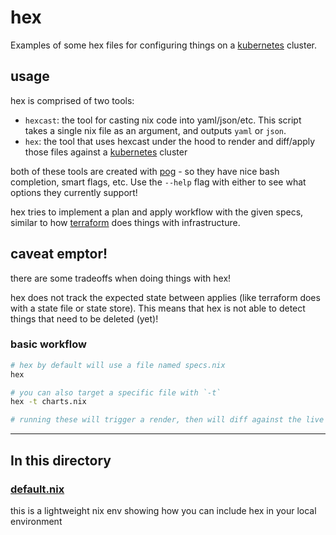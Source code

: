 # hex

Examples of some hex files for configuring things on a [kubernetes](https://kubernetes.io/) cluster.

## usage

hex is comprised of two tools:

- `hexcast`: the tool for casting nix code into yaml/json/etc. This script takes a single nix file as an argument, and outputs `yaml` or `json`.
- `hex`: the tool that uses hexcast under the hood to render and diff/apply those files against a [kubernetes](https://kubernetes.io/) cluster

both of these tools are created with [pog](../../mods/pog.nix) - so they have nice bash completion, smart flags, etc. Use the `--help` flag with either to see what options they currently support!

hex tries to implement a plan and apply workflow with the given specs, similar to how [terraform](https://developer.hashicorp.com/terraform) does things with infrastructure.

## caveat emptor!

there are some tradeoffs when doing things with hex!

hex does not track the expected state between applies (like terraform does with a state file or state store). This means that hex is not able to detect things that need to be deleted (yet)!

### basic workflow

```bash
# hex by default will use a file named specs.nix
hex

# you can also target a specific file with `-t`
hex -t charts.nix

# running these will trigger a render, then will diff against the live state of the cluster!
```

---

## In this directory

### [default.nix](./default.nix)

this is a lightweight nix env showing how you can include hex in your local environment
